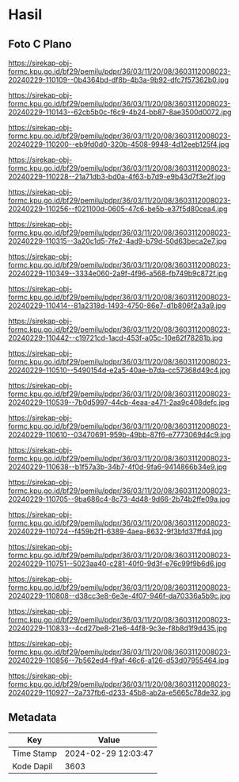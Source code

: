 # Hasil

## Foto C Plano

https://sirekap-obj-formc.kpu.go.id/bf29/pemilu/pdpr/36/03/11/20/08/3603112008023-20240229-110109--0b4364bd-df8b-4b3a-9b92-dfc7f57362b0.jpg

https://sirekap-obj-formc.kpu.go.id/bf29/pemilu/pdpr/36/03/11/20/08/3603112008023-20240229-110143--62cb5b0c-f6c9-4b24-bb87-8ae3500d0072.jpg

https://sirekap-obj-formc.kpu.go.id/bf29/pemilu/pdpr/36/03/11/20/08/3603112008023-20240229-110200--eb9fd0d0-320b-4508-9948-4d12eeb125f4.jpg

https://sirekap-obj-formc.kpu.go.id/bf29/pemilu/pdpr/36/03/11/20/08/3603112008023-20240229-110228--21a71db3-bd0a-4f63-b7d9-e9b43d7f3e2f.jpg

https://sirekap-obj-formc.kpu.go.id/bf29/pemilu/pdpr/36/03/11/20/08/3603112008023-20240229-110256--f021100d-0605-47c6-be5b-e37f5d80cea4.jpg

https://sirekap-obj-formc.kpu.go.id/bf29/pemilu/pdpr/36/03/11/20/08/3603112008023-20240229-110315--3a20c1d5-7fe2-4ad9-b79d-50d63beca2e7.jpg

https://sirekap-obj-formc.kpu.go.id/bf29/pemilu/pdpr/36/03/11/20/08/3603112008023-20240229-110349--3334e060-2a9f-4f96-a568-fb749b9c872f.jpg

https://sirekap-obj-formc.kpu.go.id/bf29/pemilu/pdpr/36/03/11/20/08/3603112008023-20240229-110414--81a2318d-1493-4750-86e7-d1b806f2a3a9.jpg

https://sirekap-obj-formc.kpu.go.id/bf29/pemilu/pdpr/36/03/11/20/08/3603112008023-20240229-110442--c19721cd-1acd-453f-a05c-10e62f78281b.jpg

https://sirekap-obj-formc.kpu.go.id/bf29/pemilu/pdpr/36/03/11/20/08/3603112008023-20240229-110510--5490154d-e2a5-40ae-b7da-cc57368d49c4.jpg

https://sirekap-obj-formc.kpu.go.id/bf29/pemilu/pdpr/36/03/11/20/08/3603112008023-20240229-110539--7b0d5997-44cb-4eaa-a471-2aa9c408defc.jpg

https://sirekap-obj-formc.kpu.go.id/bf29/pemilu/pdpr/36/03/11/20/08/3603112008023-20240229-110610--03470691-959b-49bb-87f6-e7773069d4c9.jpg

https://sirekap-obj-formc.kpu.go.id/bf29/pemilu/pdpr/36/03/11/20/08/3603112008023-20240229-110638--b1f57a3b-34b7-4f0d-9fa6-9414866b34e9.jpg

https://sirekap-obj-formc.kpu.go.id/bf29/pemilu/pdpr/36/03/11/20/08/3603112008023-20240229-110705--9ba686c4-8c73-4d48-9d66-2b74b2ffe09a.jpg

https://sirekap-obj-formc.kpu.go.id/bf29/pemilu/pdpr/36/03/11/20/08/3603112008023-20240229-110724--f459b2f1-6389-4aea-8632-9f3bfd37ffd4.jpg

https://sirekap-obj-formc.kpu.go.id/bf29/pemilu/pdpr/36/03/11/20/08/3603112008023-20240229-110751--5023aa40-c281-40f0-9d3f-e76c99f9b6d6.jpg

https://sirekap-obj-formc.kpu.go.id/bf29/pemilu/pdpr/36/03/11/20/08/3603112008023-20240229-110808--d38cc3e8-6e3e-4f07-946f-da70336a5b9c.jpg

https://sirekap-obj-formc.kpu.go.id/bf29/pemilu/pdpr/36/03/11/20/08/3603112008023-20240229-110833--4cd27be8-21e6-44f8-9c3e-f8b8d1f9d435.jpg

https://sirekap-obj-formc.kpu.go.id/bf29/pemilu/pdpr/36/03/11/20/08/3603112008023-20240229-110856--7b562ed4-f9af-46c6-a126-d53d07955464.jpg

https://sirekap-obj-formc.kpu.go.id/bf29/pemilu/pdpr/36/03/11/20/08/3603112008023-20240229-110927--2a737fb6-d233-45b8-ab2a-e5665c78de32.jpg


## Metadata

| Key        | Value               |
| ---------- | ------------------- |
| Time Stamp | 2024-02-29 12:03:47 |
| Kode Dapil | 3603                |



